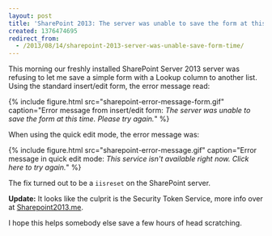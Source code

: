 ```yaml
---
layout: post
title: 'SharePoint 2013: The server was unable to save the form at this time'
created: 1376474695
redirect_from:
  - /2013/08/14/sharepoint-2013-server-was-unable-save-form-time/
---
```

This morning our freshly installed SharePoint Server 2013 server was refusing to let me save a simple form with a Lookup column to another list. Using the standard insert/edit form, the error message read:

<!--break-->

{% include figure.html src="sharepoint-error-message-form.gif" caption="Error message from insert/edit form: *The server was unable to save the form at this time. Please try again.*" %}

When using the quick edit mode, the error message was:

{% include figure.html src="sharepoint-error-message.gif" caption="Error message in quick edit mode: *This service isn't available right now. Click here to try again.*" %}

The fix turned out to be a `iisreset` on the SharePoint server.

**Update:** It looks like the culprit is the Security Token Service, more info over at [Sharepoint2013.me](http://www.sharepoint2013.me/Blog/Post/83/-The-Security-Token-Service-is-not-available--error-in-sharepoint-2013).

I hope this helps somebody else save a few hours of head scratching.
